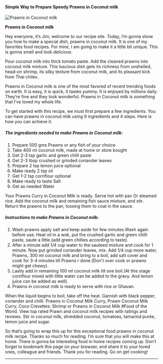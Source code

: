             

#### Simple Way to Prepare Speedy Prawns in Coconut milk

![Prawns in Coconut milk](https://img-global.cpcdn.com/recipes/2ef5f8fb13951995/751x532cq70/prawns-in-coconut-milk-recipe-main-photo.jpg)

**Prawns in Coconut milk**

Hey everyone, it’s Jim, welcome to our recipe site. Today, I’m gonna show you how to make a special dish, prawns in coconut milk. It is one of my favorites food recipes. For mine, I am going to make it a little bit unique. This is gonna smell and look delicious.

Pour coconut milk into thick tomato paste. Add the cleaned prawns into coconut milk mixture. This luscious dish gets its richness from unshelled, head-on shrimp, its silky texture from coconut milk, and its pleasant kick from Thai chiles.

Prawns in Coconut milk is one of the most favored of recent trending foods on earth. It is easy, it is quick, it tastes yummy. It is enjoyed by millions daily. They’re fine and they look wonderful. Prawns in Coconut milk is something that I’ve loved my whole life.

To get started with this recipe, we must first prepare a few ingredients. You can have prawns in coconut milk using 9 ingredients and 4 steps. Here is how you can achieve it.

##### The ingredients needed to make Prawns in Coconut milk:

1.  Prepare 500 gms Prawns or any fish of your choice
2.  Take 400 ml coconut milk, made at home or store bought
3.  Get 2-3 tsp garlic and green chilli paste
4.  Get 2-3 tbsp crushed or grinded coriander leaves
5.  Prepare 2 tsp lemon juice optional
6.  Make ready 2 tsp oil
7.  Get 1-2 tsp cornflour optional
8.  Make ready to taste Salt
9.  Get as needed Water

Your Prawns Curry in Coconut Milk is ready. Serve hot with pav Or steamed rice. Add the coconut milk and remaining fish sauce mixture, and stir. Return the prawns to the pan, tossing them to coat in the sauce.

##### Instructions to make Prawns in Coconut milk:

1.  Wash prawns apply salt and keep aside for few minutes.Wash again before use. Heat oil in a wok, put the crushed garlic and green chilli paste, saute a little.(add green chillies according to taste).
2.  After a minute add 1/4 cup water to the sauteed mixture and cook for 1 minute. Now put grinded coriander leaves, mix. Add 1/4 cup more water, Prawns, 300 ml coconut milk and bring to a boil, add salt cover and cook for 3-4 minutes till Prawns r done.(Don't over cook or prawns might get chewy).
3.  Lastly add in remaining 100 ml coconut milk till one boil.(At this stage cornflour mixed with little water can be added to the gravy. And lemon juice can be added as well).
4.  Prawns in coconut milk is ready to serve with rice or Ghavan.

When the liquid begins to boil, take off the heat. Garnish with black pepper, coriander and chilli. Prawns in Coconut Milk Curry, Prawn Coconut Milk Curry, Coco Crevettes: Shrimp or Prawns in Coconut Milk #Food of the World. View top rated Prawn and coconut milk recipes with ratings and reviews. Stir in coconut milk, shredded coconut, tomatoes, tamarind purée, lemon juice and sugar.

So that’s going to wrap this up for this exceptional food prawns in coconut milk recipe. Thanks so much for reading. I’m sure that you will make this at home. There is gonna be interesting food in home recipes coming up. Don’t forget to bookmark this page on your browser, and share it to your loved ones, colleague and friends. Thank you for reading. Go on get cooking!

* * *